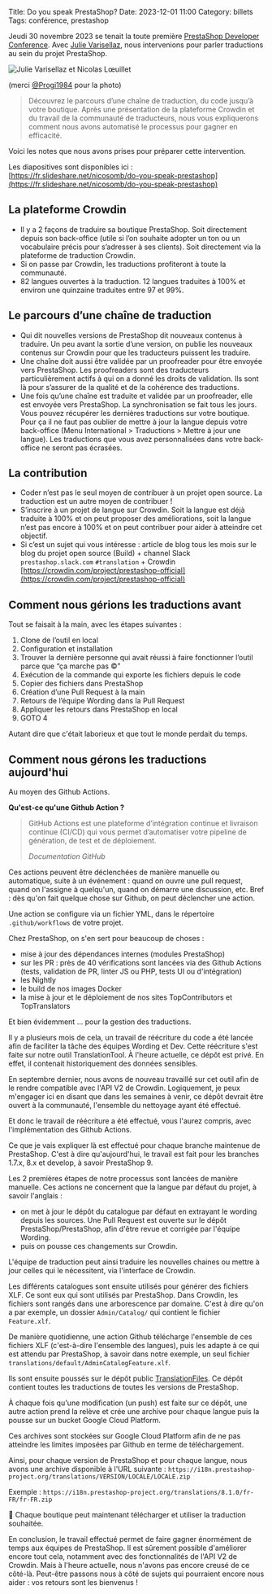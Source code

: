 Title: Do you speak PrestaShop? 
Date: 2023-12-01 11:00
Category: billets
Tags: conférence, prestashop

Jeudi 30 novembre 2023 se tenait la toute première [PrestaShop Developer Conference](https://events.prestashop.com/prestashop-developer-conference). Avec [Julie Varisellaz](https://www.linkedin.com/in/julievarisellaz/), nous intervenions pour parler traductions au sein du projet PrestaShop. 

![Julie Varisellaz et Nicolas Lœuillet]({static}/images/prestashop-conference/prestashop-conference.jpg#mid "Julie Varisellaz et Nicolas Lœuillet")

(merci [@Progi1984](https://piaille.fr/@progi1984) pour la photo)

> Découvrez le parcours d’une chaîne de traduction, du code jusqu’à votre boutique. Après une présentation de la plateforme Crowdin et du travail de la communauté de traducteurs, nous vous expliquerons comment nous avons automatisé le processus pour gagner en efficacité.

Voici les notes que nous avons prises pour préparer cette intervention. 

Les diapositives sont disponibles ici : [https://fr.slideshare.net/nicosomb/do-you-speak-prestashop](https://fr.slideshare.net/nicosomb/do-you-speak-prestashop)
## La plateforme Crowdin
- Il y a 2 façons de traduire sa boutique PrestaShop. Soit directement depuis son back-office (utile si l’on souhaite adopter un ton ou un vocabulaire précis pour s’adresser à ses clients). Soit directement via la plateforme de traduction Crowdin. 
- Si on passe par Crowdin, les traductions profiteront à toute la communauté.
- 82 langues ouvertes à la traduction. 12 langues traduites à 100% et environ une quinzaine traduites entre 97 et 99%.
## Le parcours d’une chaîne de traduction
- Qui dit nouvelles versions de PrestaShop dit nouveaux contenus à traduire. Un peu avant la sortie d’une version, on publie les nouveaux contenus sur Crowdin pour que les traducteurs puissent les traduire.
- Une chaîne doit aussi être validée par un proofreader pour être envoyée vers PrestaShop. Les proofreaders sont des traducteurs particulièrement actifs à qui on a donné les droits de validation. Ils sont là pour s’assurer de la qualité et de la cohérence des traductions.
- Une fois qu’une chaîne est traduite et validée par un proofreader, elle est envoyée vers PrestaShop. La synchronisation se fait tous les jours. Vous pouvez récupérer les dernières traductions sur votre boutique. Pour ça il ne faut pas oublier de mettre à jour la langue depuis votre back-office (Menu International > Traductions > Mettre à jour une langue). Les traductions que vous avez personnalisées dans votre back-office ne seront pas écrasées. 
## La contribution 
- Coder n’est pas le seul moyen de contribuer à un projet open source. La traduction est un autre moyen de contribuer ! 
- S’inscrire à un projet de langue sur Crowdin. Soit la langue est déjà traduite à 100% et on peut proposer des améliorations, soit la langue n’est pas encore à 100% et on peut contribuer pour aider à atteindre cet objectif. 
- Si c’est un sujet qui vous intéresse : article de blog tous les mois sur le blog du projet open source (Build) + channel Slack `prestashop.slack.com` `#translation` + Crowdin [https://crowdin.com/project/prestashop-official](https://crowdin.com/project/prestashop-official)
## Comment nous gérions les traductions avant

Tout se faisait à la main, avec les étapes suivantes : 

1. Clone de l’outil en local
2. Configuration et installation
3. Trouver la dernière personne qui avait réussi à faire fonctionner l’outil parce que “ça marche pas ©”
4. Exécution de la commande qui exporte les fichiers depuis le code
5. Copier des fichiers dans PrestaShop
6. Création d’une Pull Request à la main 
7. Retours de l’équipe Wording dans la Pull Request
8. Appliquer les retours dans PrestaShop en local 
9. GOTO 4

Autant dire que c'était laborieux et que tout le monde perdait du temps. 
## Comment nous gérons les traductions aujourd'hui

Au moyen des Github Actions. 

**Qu'est-ce qu'une Github Action ?** 

> GitHub Actions est une plateforme d’intégration continue et livraison continue (CI/CD) qui vous permet d’automatiser votre pipeline de génération, de test et de déploiement.
> 
> <cite>Documentation GitHub</cite>

Ces actions peuvent être déclenchées de manière manuelle ou automatique, suite à un événement : quand on ouvre une pull request, quand on l'assigne à quelqu'un, quand on démarre une discussion, etc. Bref : dès qu'on fait quelque chose sur Github, on peut déclencher une action. 

Une action se configure via un fichier YML, dans le répertoire `.github/workflows` de votre projet. 

Chez PrestaShop, on s'en sert pour beaucoup de choses : 

* mise à jour des dépendances internes (modules PrestaShop)
* sur les PR : près de 40 vérifications sont lancées via des Github Actions (tests, validation de PR, linter JS ou PHP, tests UI ou d'intégration)
* les Nightly
* le build de nos images Docker 
* la mise à jour et le déploiement de nos sites TopContributors et TopTranslators 

Et bien évidemment ... pour la gestion des traductions.

Il y a plusieurs mois de cela, un travail de réécriture du code a été lancée afin de faciliter la tâche des équipes Wording et Dev. Cette réécriture s'est faite sur notre outil TranslationTool. À l'heure actuelle, ce dépôt est privé. En effet, il contenait historiquement des données sensibles. 

En septembre dernier, nous avons de nouveau travaillé sur cet outil afin de le rendre compatible avec l'API V2 de Crowdin. Logiquement, je peux m'engager ici en disant que dans les semaines à venir, ce dépôt devrait être ouvert à la communauté, l'ensemble du nettoyage ayant été effectué. 

Et donc le travail de réécriture a été effectué, vous l'aurez compris, avec l'implémentation des Github Actions. 

Ce que je vais expliquer là est effectué pour chaque branche maintenue de PrestaShop. C'est à dire qu'aujourd'hui, le travail est fait pour les branches 1.7.x, 8.x et develop, à savoir PrestaShop 9. 

Les 2 premières étapes de notre processus sont lancées de manière manuelle. Ces actions ne concernent que la langue par défaut du projet, à savoir l'anglais : 

* on met à jour le dépôt du catalogue par défaut en extrayant le wording depuis les sources. Une Pull Request est ouverte sur le dépôt PrestaShop/PrestaShop, afin d'être revue et corrigée par l'équipe Wording. 
* puis on pousse ces changements sur Crowdin. 

L'équipe de traduction peut ainsi traduire les nouvelles chaines ou mettre à jour celles qui le nécessitent, via l'interface de Crowdin.  

Les différents catalogues sont ensuite utilisés pour générer des fichiers XLF. Ce sont eux qui sont utilisés par PrestaShop. 
Dans Crowdin, les fichiers sont rangés dans une arborescence par domaine. C'est à dire qu'on a par exemple, un dossier `Admin/Catalog/` qui contient le fichier `Feature.xlf`. 

De manière quotidienne, une action Github télécharge l'ensemble de ces fichiers XLF (c'est-à-dire l'ensemble des langues), puis les adapte à ce qui est attendu par PrestaShop, à savoir dans notre exemple, un seul fichier `translations/default/AdminCatalogFeature.xlf`. 

Ils sont ensuite poussés sur le dépôt public [TranslationFiles](https://github.com/PrestaShop/TranslationFiles). 
Ce dépôt contient toutes les traductions de toutes les versions de PrestaShop. 

À chaque fois qu'une modification (un push) est faite sur ce dépôt, une autre action prend la relève et crée une archive pour chaque langue puis la pousse sur un bucket Google Cloud Platform. 

Ces archives sont stockées sur Google Cloud Platform afin de ne pas atteindre les limites imposées par Github en terme de téléchargement. 

Ainsi, pour chaque version de PrestaShop et pour chaque langue, nous avons une archive disponible à l'URL suivante : `https://i18n.prestashop-project.org/translations/VERSION/LOCALE/LOCALE.zip`

Exemple : `https://i18n.prestashop-project.org/translations/8.1.0/fr-FR/fr-FR.zip`

🎉 Chaque boutique peut maintenant télécharger et utiliser la traduction souhaitée. 

En conclusion, le travail effectué permet de faire gagner énormément de temps aux équipes de PrestaShop. Il est sûrement possible d'améliorer encore tout cela, notamment avec des fonctionnalités de l'API V2 de Crowdin. Mais à l'heure actuelle, nous n'avons pas encore creusé de ce côté-là. 
Peut-être passons nous à côté de sujets qui pourraient encore nous aider : vos retours sont les bienvenus ! 


